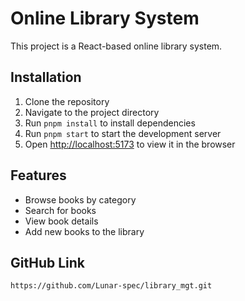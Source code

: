 # Online Library System

This project is a React-based online library system.

## Installation

1. Clone the repository
2. Navigate to the project directory
3. Run `pnpm install` to install dependencies
4. Run `pnpm start` to start the development server
5. Open [http://localhost:5173](http://localhost:5173) to view it in the browser

## Features

- Browse books by category
- Search for books
- View book details
- Add new books to the library

## GitHub Link
```
https://github.com/Lunar-spec/library_mgt.git
```